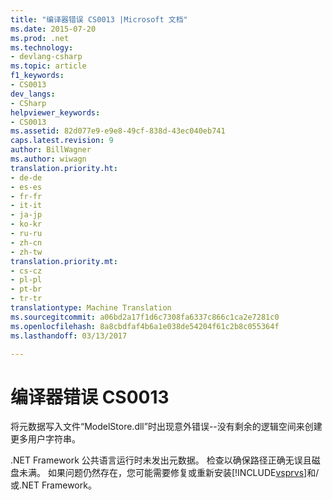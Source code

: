 ```yaml
---
title: "编译器错误 CS0013 |Microsoft 文档"
ms.date: 2015-07-20
ms.prod: .net
ms.technology:
- devlang-csharp
ms.topic: article
f1_keywords:
- CS0013
dev_langs:
- CSharp
helpviewer_keywords:
- CS0013
ms.assetid: 82d077e9-e9e8-49cf-838d-43ec040eb741
caps.latest.revision: 9
author: BillWagner
ms.author: wiwagn
translation.priority.ht:
- de-de
- es-es
- fr-fr
- it-it
- ja-jp
- ko-kr
- ru-ru
- zh-cn
- zh-tw
translation.priority.mt:
- cs-cz
- pl-pl
- pt-br
- tr-tr
translationtype: Machine Translation
ms.sourcegitcommit: a06bd2a17f1d6c7308fa6337c866c1ca2e7281c0
ms.openlocfilehash: 8a8cbdfaf4b6a1e038de54204f61c2b8c055364f
ms.lasthandoff: 03/13/2017

---
```

# <a name="compiler-error-cs0013"></a>编译器错误 CS0013
将元数据写入文件“ModelStore.dll”时出现意外错误--没有剩余的逻辑空间来创建更多用户字符串。  
  
 .NET Framework 公共语言运行时未发出元数据。 检查以确保路径正确无误且磁盘未满。 如果问题仍然存在，您可能需要修复或重新安装[!INCLUDE[vsprvs](../../csharp/includes/vsprvs_md.md)]和/或.NET Framework。
